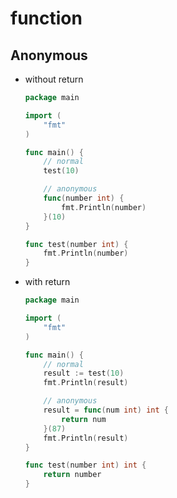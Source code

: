 # function

## Anonymous

- without return
    
    ```go
    package main
    
    import (
    	"fmt"
    )
    
    func main() {
    	// normal
    	test(10)
    
    	// anonymous
    	func(number int) {
    		fmt.Println(number)
    	}(10)
    }
    
    func test(number int) {
    	fmt.Println(number)
    }
    ```
    
- with return
    
    ```go
    package main
    
    import (
    	"fmt"
    )
    
    func main() {
    	// normal
    	result := test(10)
    	fmt.Println(result)
    
    	// anonymous
    	result = func(num int) int {
    		return num
    	}(87)
    	fmt.Println(result)
    }
    
    func test(number int) int {
    	return number
    }
    ```